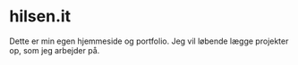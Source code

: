 # hilsen.it
Dette er min egen hjemmeside og portfolio. 
Jeg vil løbende lægge projekter op, som jeg arbejder på. 

